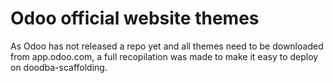 Odoo official website themes
============================

As Odoo has not released a repo yet and all themes need to be downloaded from app.odoo.com, a full recopilation was made to make it easy to deploy on doodba-scaffolding.
